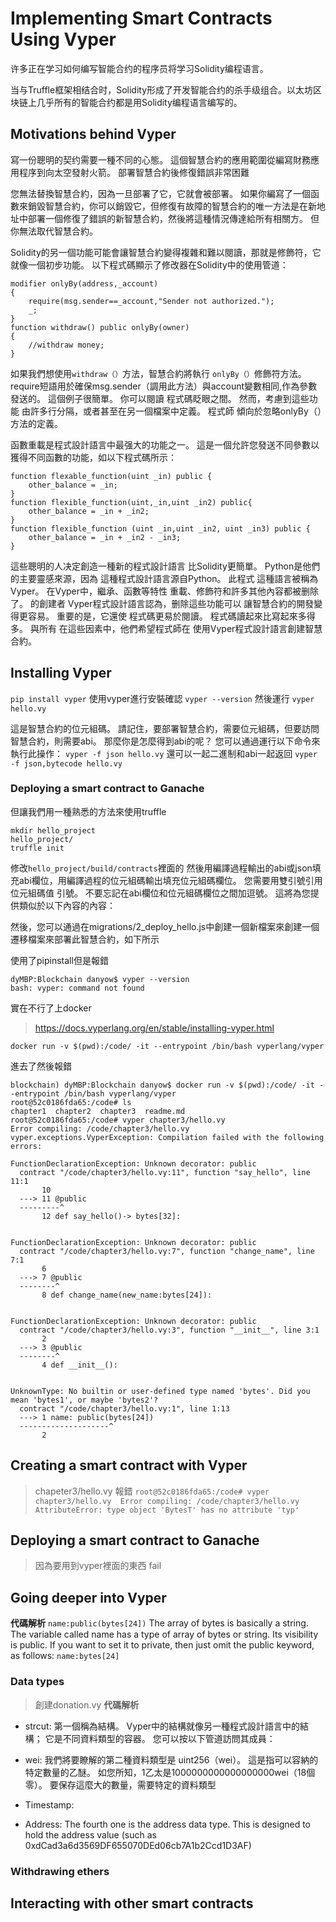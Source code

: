 # Implementing Smart Contracts Using Vyper 
许多正在学习如何编写智能合约的程序员将学习Solidity编程语言。

当与Truffle框架相结合时，Solidity形成了开发智能合约的杀手级组合。以太坊区块链上几乎所有的智能合约都是用Solidity编程语言编写的。
## Motivations behind Vyper 
寫一份聰明的契约需要一種不同的心態。 這個智慧合約的應用範圍從編寫財務應用程序到向太空發射火箭。 部署智慧合約後修復錯誤非常困難


您無法替換智慧合約，因為一旦部署了它，它就會被部署。 如果你編寫了一個函數來銷毀智慧合約，你可以銷毀它，但修復有故障的智慧合約的唯一方法是在新地址中部署一個修復了錯誤的新智慧合約，然後將這種情況傳達給所有相關方。 但你無法取代智慧合約。

Solidity的另一個功能可能會讓智慧合約變得複雜和難以閱讀，那就是修飾符，它就像一個初步功能。 以下程式碼顯示了修改器在Solidity中的使用管道：
```
modifier onlyBy(address,_account)
{
    require(msg.sender==_account,"Sender not authorized.");
    _;
}
function withdraw() public onlyBy(owner)
{
    //withdraw money;
}
```

如果我們想使用`withdraw（）`方法，智慧合約將執行
`onlyBy（）`修飾符方法。 require短語用於確保msg.sender（調用此方法）與account變數相同,作為參數發送的。 
這個例子很簡單。 你可以閱讀
程式碼眨眼之間。 然而，考慮到這些功能
由許多行分隔，或者甚至在另一個檔案中定義。 程式師
傾向於忽略onlyBy（）方法的定義。

函數重載是程式設計語言中最强大的功能之一。 這是一個允許您發送不同參數以獲得不同函數的功能，如以下程式碼所示：
```
function flexable_function(uint _in) public {
    other_balance = _in;
}
function flexible_function(uint,_in,uint _in2) public{
    other_balance = _in + _in2;
}
function flexible_function (uint _in,uint _in2, uint _in3) public {
    other_balance = _in + _in2 - _in3;
}
```
這些聰明的人决定創造一種新的程式設計語言
比Solidity更簡單。 Python是他們的主要靈感來源，因為
這種程式設計語言源自Python。 此程式
這種語言被稱為Vyper。 在Vyper中，繼承、函數等特性
重載、修飾符和許多其他內容都被删除了。 的創建者
Vyper程式設計語言認為，删除這些功能可以
讓智慧合約的開發變得更容易。 重要的是，它還使
程式碼更易於閱讀。 程式碼讀起來比寫起來多得多。 與所有
在這些因素中，他們希望程式師在
使用Vyper程式設計語言創建智慧合約。


## Installing Vyper 
`pip install vyper`
使用vyper進行安裝確認
`vyper --version`
然後運行
`vyper hello.vy`

這是智慧合約的位元組碼。 請記住，要部署智慧合約，需要位元組碼，但要訪問智慧合約，則需要abi。 那麼你是怎麼得到abi的呢？ 您可以通過運行以下命令來執行此操作：
`vyper -f json hello.vy`
還可以一起二進制和abi一起返回
`vyper -f json,bytecode hello.vy`

### Deploying a smart contract to Ganache 
但讓我們用一種熟悉的方法來使用truffle 

```
mkdir hello_project
hello_project/
truffle init

```
修改`hello_project/build/contracts`裡面的
然後用編譯過程輸出的abi或json填充abi欄位，用編譯過程的位元組碼輸出填充位元組碼欄位。 您需要用雙引號引用位元組碼值
引號。
不要忘記在abi欄位和位元組碼欄位之間加逗號。 這將為您提供類似於以下內容的內容：


然後，您可以通過在migrations/2_deploy_hello.js中創建一個新檔案來創建一個遷移檔案來部署此智慧合約，如下所示

使用了pipinstall但是報錯

```
dyMBP:Blockchain danyow$ vyper --version
bash: vyper: command not found
```
實在不行了上docker
> https://docs.vyperlang.org/en/stable/installing-vyper.html
```
docker run -v $(pwd):/code/ -it --entrypoint /bin/bash vyperlang/vyper
```
進去了然後報錯
```
blockchain) dyMBP:Blockchain danyow$ docker run -v $(pwd):/code/ -it --entrypoint /bin/bash vyperlang/vyper
root@52c0186fda65:/code# ls
chapter1  chapter2  chapter3  readme.md
root@52c0186fda65:/code# vyper chapter3/hello.vy 
Error compiling: /code/chapter3/hello.vy
vyper.exceptions.VyperException: Compilation failed with the following errors:

FunctionDeclarationException: Unknown decorator: public
  contract "/code/chapter3/hello.vy:11", function "say_hello", line 11:1 
       10
  ---> 11 @public
  ---------^
       12 def say_hello()-> bytes[32]:


FunctionDeclarationException: Unknown decorator: public
  contract "/code/chapter3/hello.vy:7", function "change_name", line 7:1 
       6
  ---> 7 @public
  --------^
       8 def change_name(new_name:bytes[24]):


FunctionDeclarationException: Unknown decorator: public
  contract "/code/chapter3/hello.vy:3", function "__init__", line 3:1 
       2
  ---> 3 @public
  --------^
       4 def __init__():


UnknownType: No builtin or user-defined type named 'bytes'. Did you mean 'bytes1', or maybe 'bytes2'?
  contract "/code/chapter3/hello.vy:1", line 1:13 
  ---> 1 name: public(bytes[24])
  --------------------^
       2

```


## Creating a smart contract with Vyper
> chapeter3/hello.vy
報錯
`root@52c0186fda65:/code# vyper chapter3/hello.vy 
Error compiling: /code/chapter3/hello.vy
AttributeError: type object 'BytesT' has no attribute 'typ'
`


## Deploying a smart contract to Ganache
> 因為要用到vyper裡面的東西 fail


## Going deeper into Vyper 
**代碼解析**
`name:public(bytes[24])`
The array of bytes is basically a string. The variable called name has a type of
array of bytes or string. Its visibility is public. If you want to set it to private,
then just omit the public keyword, as follows:
`name:bytes[24]`
 
### Data types
> 創建donation.vy 
**代碼解析**

- strcut:
  第一個稱為結構。 Vyper中的結構就像另一種程式設計語言中的結構； 它是不同資料類型的容器。 您可以按以下管道訪問其成員：
- wei:
  我們將要瞭解的第二種資料類型是
uint256（wei）。 這是指可以容納的特定數量的乙醚。 如您所知，1乙太是1000000000000000000wei（18個零）。 要保存這麼大的數量，需要特定的資料類型

- Timestamp:
- Address:
  The fourth one is the address data type. This is designed to
hold the address value (such as 0xdCad3a6d3569DF655070DEd06cb7A1b2Ccd1D3AF)



### Withdrawing ethers

## Interacting with other smart contracts 
